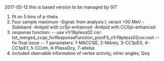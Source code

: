 2017-05-12
this is based version to be managed by GIT
1. fit on 5 bins of p-theta
2. Four sample maximum -Signal: from analysis I, veract <50 MeV -Sideband -Antipid with cc1pi-enhanced -Antipid with CC0pi-enhanced
3. response function: -- use v1r19piless02 cor: tot_merged_ccqe_forResponseFunction_pionFS_v1r19piless02cor.root -- fix float issue -- 7 parameters: 1-MACCQE, 2-MAres, 3-CC1piE0, 4-CC1piE1, 5-CCoth, 6-PilessDcy, 7-allelse
4. included obervable information of vertex activity, other angles, Qsq
